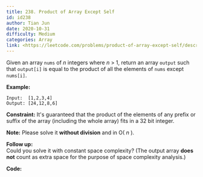 ```yaml
---
title: 238. Product of Array Except Self
id: id238
author: Tian Jun
date: 2020-10-31
difficulty: Medium
categories: Array
link: <https://leetcode.com/problems/product-of-array-except-self/description/>
---
```


Given an array `nums` of _n_ integers where _n_ > 1,  return an array `output`
such that `output[i]` is equal to the product of all the elements of `nums`
except `nums[i]`.

**Example:**
            
	Input:  [1,2,3,4]    
	Output: [24,12,8,6]    

**Constraint:**  It's guaranteed that the product of the elements of any
prefix or suffix of the array (including the whole array) fits in a 32 bit
integer.

**Note:** Please solve it **without division** and in O( _n_ ).

**Follow up:**  
Could you solve it with constant space complexity? (The output array **does
not** count as extra space for the purpose of space complexity analysis.)


**Code:**
